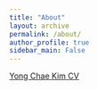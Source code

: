 ```yaml
---
title: "About"
layout: archive
permalink: /about/
author_profile: true
sidebar_main: False
---
```


[Yong Chae Kim CV](https://sites.google.com/view/yongchae-kim/home?authuser=0)

